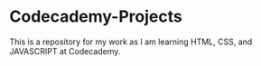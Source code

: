 # Codecademy-Projects
This is a repository for my work as I am learning HTML, CSS, and JAVASCRIPT at Codecademy.
